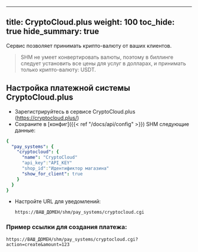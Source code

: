 
---
title: CryptoCloud.plus
weight: 100
toc_hide: true
hide_summary: true
---

Сервис позволяет принимать крипто-валюту от ваших клиентов.

> SHM не умеет конвертировать валюты, поэтому в биллинге следует установить все цены для услуг в долларах, и принимать только крипто-валюту: USDT.

## Настройка платежной системы CryptoCloud.plus

* Зарегистрируйтесь в сервисе CryptoCloud.plus (https://cryptocloud.plus/)
* Сохраните в [конфиг]({{< ref "/docs/api/config" >}}) SHM следующие данные:
```yaml
{
  "pay_systems": {
    "cryptocloud": {
      "name": "CryptoCloud"
      "api_key":"API_KEY"
      "shop_id":"Идентификтор магазина"
      "show_for_client": true
    }
  }
}
```
* Настройте URL для уведомлений:

  `https://ВАШ_ДОМЕН/shm/pay_systems/cryptocloud.cgi`


### Пример ссылки для создания платежа:

`https://ВАШ_ДОМЕН/shm/pay_systems/cryptocloud.cgi?action=create&amount=123`

